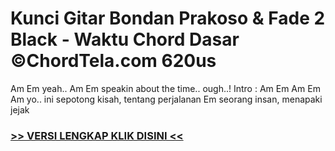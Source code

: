 
 # Kunci Gitar Bondan Prakoso & Fade 2 Black - Waktu Chord Dasar ©ChordTela.com 620us


Am Em yeah.. Am Em speakin about the time.. ough..! Intro : Am Em Am Em Am yo.. ini sepotong kisah, tentang perjalanan Em seorang insan, menapaki jejak

###  <a href="https://shortlighzx.web.app?sq=Kunci Gitar Bondan Prakoso & Fade 2 Black - Waktu Chord Dasar ©ChordTela.com"> >> VERSI LENGKAP KLIK DISINI << </a>
